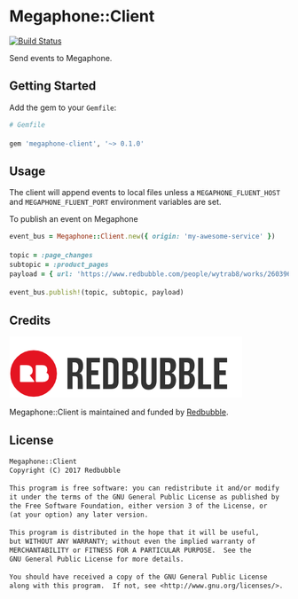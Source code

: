 Megaphone::Client
=================

[![Build Status](https://badge.buildkite.com/9f4fdb370f5f295ee6bf3d68937b1be2d7cf9bf65b2c7b4213.svg?branch=master)](https://buildkite.com/redbubble/megaphone-client-ruby)

Send events to Megaphone.

Getting Started
---------------

Add the gem to your `Gemfile`:

```ruby
# Gemfile

gem 'megaphone-client', '~> 0.1.0'
```

Usage
-----
The client will append events to local files unless a `MEGAPHONE_FLUENT_HOST` and `MEGAPHONE_FLUENT_PORT` environment variables are set.

To publish an event on Megaphone
```ruby
event_bus = Megaphone::Client.new({ origin: 'my-awesome-service' })

topic = :page_changes
subtopic = :product_pages
payload = { url: 'https://www.redbubble.com/people/wytrab8/works/26039653-toadally-rad?grid_pos=1&p=mens-graphic-t-shirt&rbs=29c497ad-a976-42b8-aa40-0e218903c558&ref=shop_grid&style=mens' }

event_bus.publish!(topic, subtopic, payload)
```

Credits
-------

[![](doc/redbubble.png)][redbubble]

Megaphone::Client is maintained and funded by [Redbubble][redbubble].

  [redbubble]: https://www.redbubble.com

License
-------

    Megaphone::Client
    Copyright (C) 2017 Redbubble

    This program is free software: you can redistribute it and/or modify
    it under the terms of the GNU General Public License as published by
    the Free Software Foundation, either version 3 of the License, or
    (at your option) any later version.

    This program is distributed in the hope that it will be useful,
    but WITHOUT ANY WARRANTY; without even the implied warranty of
    MERCHANTABILITY or FITNESS FOR A PARTICULAR PURPOSE.  See the
    GNU General Public License for more details.

    You should have received a copy of the GNU General Public License
    along with this program.  If not, see <http://www.gnu.org/licenses/>.
